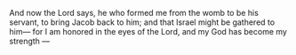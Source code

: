 And now the Lord says, he who formed me from the womb to be his servant, to bring Jacob back to him; and that Israel might be gathered to him— for I am honored in the eyes of the Lord, and my God has become my strength —
